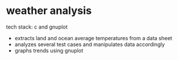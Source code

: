 # weather analysis
tech stack: c and gnuplot
- extracts land and ocean average temperatures from a data sheet
- analyzes several test cases and manipulates data accordingly
- graphs trends using gnuplot
